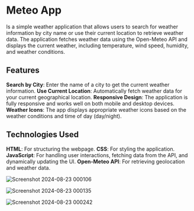 # Meteo App
Is a simple weather application that allows users to search for weather information by city name or use their current location to retrieve weather data. 
The application fetches weather data using the Open-Meteo API and displays the current weather, including temperature, wind speed, humidity, and weather conditions.

## Features

**Search by City**: Enter the name of a city to get the current weather information.
**Use Current Location**: Automatically fetch weather data for your current geographical location.
**Responsive Design**: The application is fully responsive and works well on both mobile and desktop devices.
**Weather Icons**: The app displays appropriate weather icons based on the weather conditions and time of day (day/night).

## Technologies Used
**HTML**: For structuring the webpage.
**CSS**: For styling the application.
**JavaScript**: For handling user interactions, fetching data from the API, and dynamically updating the UI.
**Open-Meteo API**: For retrieving geolocation and weather data.

![Screenshot 2024-08-23 000106](https://github.com/user-attachments/assets/9c2945ba-0440-4abe-88d6-396b7a1fca30)

![Screenshot 2024-08-23 000135](https://github.com/user-attachments/assets/f5af6c45-25fd-4840-bb0e-438fb6a440e9)

![Screenshot 2024-08-23 000242](https://github.com/user-attachments/assets/68c514a0-0575-4b71-abc2-8b70a3959881)

